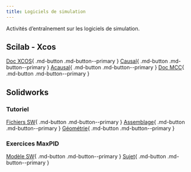 ```yaml
---
title: Logiciels de simulation
---
```


[comment]: <> (Page manuelle)

Activités d’entraînement sur les logiciels de simulation.

## Scilab - Xcos

[Doc XCOS](https://github.com/xpessoles/PSI_Preparation_Oral/blob/main/TPs_2024/99_Simulation/01_Module_CPGE.pdf){ .md-button .md-button--primary }
[Causal](https://github.com/xpessoles/PSI_Preparation_Oral/blob/main/TPs_2024/99_Simulation/12_MoteurCC_06_Modelisation_Connaissance_CPGE.pdf){ .md-button .md-button--primary }
[Acausal](https://github.com/xpessoles/PSI_Preparation_Oral/blob/main/TPs_2024/99_Simulation/12_MoteurCC_06_Modelisation_Connaissance_SIMM.pdf){ .md-button .md-button--primary }
[Doc MCC](https://github.com/xpessoles/TP_Documents_PSI/blob/master/12_MoteurCC_3Sigma/12_MoteurCC_DocumentsRessources.docx.pdf){ .md-button .md-button--primary }

## Solidworks
### Tutoriel
[Fichiers SW](https://github.com/xpessoles/PSI_Preparation_Oral/raw/main/TPs_2024/99_Simulation/SW/PortePeage.zip){ .md-button .md-button--primary }
[Assemblage](https://github.com/xpessoles/PSI_Preparation_Oral/blob/main/TPs_2024/99_Simulation/SW/PortePeage_00_Assemblage.pdf){ .md-button .md-button--primary }
[Géométrie](https://github.com/xpessoles/PSI_Preparation_Oral/blob/main/TPs_2024/99_Simulation/SW/PortePeage_02_GeometrieCinematique.pdf){ .md-button .md-button--primary }

### Exercices MaxPID
[Modèle SW](https://github.com/xpessoles/TP_Documents_PSI/blob/master/11_MaxpidE/Maxpid-V2_SolidWorks_V1.zip){ .md-button .md-button--primary }
[Sujet](https://github.com/xpessoles/TP_Documents_PSI/blob/master/11_MaxpidE/Maxpid-V2_SolidWorks_V1.zip){ .md-button .md-button--primary }
